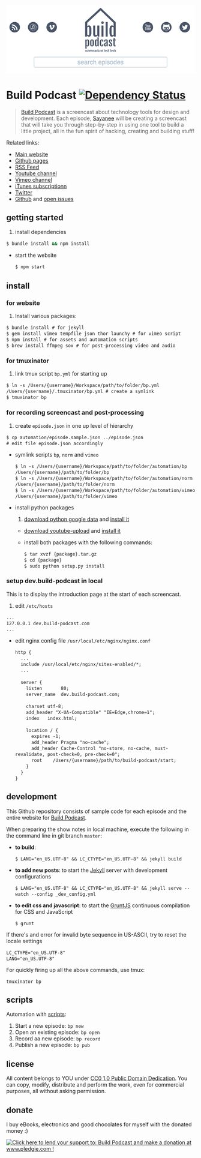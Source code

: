 ![](screenshot.png)

# Build Podcast [![Dependency Status](https://gemnasium.com/sayanee/build-podcast.svg)](https://gemnasium.com/sayanee/build-podcast)

> [Build Podcast](http://build-podcast.com) is a screencast about technology tools for design and development. Each episode, [Sayanee](http://sayan.ee) will be creating a screencast that will take you through step-by-step in using one tool to build a little project, all in the fun spirit of hacking, creating and building stuff!

Related links:

- [Main website](http://build-podcast.com)
- [Github pages](http://sayanee.github.io/build-podcast)
- [RSS Feed](http://feeds.feedburner.com/BuildPodcastVideos)
- [Youtube channel](http://www.youtube.com/playlist?list=PL9wSRifxQqRrLalGxTs-8FmfftbueLk5u)
- [Vimeo channel](https://vimeo.com/channels/441355)
- [iTunes subscriptionn](https://itunes.apple.com/us/podcast/build-podcast-screencast/id538677863)
- [Twitter](http://twitter.com/buildpodcast)
- [Github](https://github.com/sayanee/build-podcast) and [open issues](https://github.com/sayanee/build-podcast/issues?page=1&state=open)

## getting started

1. install dependencies

  ```sh
  $ bundle install && npm install
  ```
- start the website

  ```sh
  $ npm start
  ```

## install

### for website

1. Install various packages:

  ```shell
  $ bundle install # for jekyll
  $ gem install vimeo tempfile json thor launchy # for vimeo script
  $ npm install # for assets and automation scripts
  $ brew install ffmpeg sox # for post-processing video and audio
  ```

### for tmuxinator

1. link tmux script `bp.yml` for starting up

  ```shell
  $ ln -s /Users/{username}/Workspace/path/to/folder/bp.yml /Users/{username}/.tmuxinator/bp.yml # create a symlink
  $ tmuxinator bp
  ```

### for recording screencast and post-processing

1. create `episode.json` in one up level of hierarchy

  ```shell
  $ cp automation/episode.sample.json ../episode.json
  # edit file episode.json accordingly
  ```
- symlink scripts `bp`, `norm` and `vimeo`

  ```shell
  $ ln -s /Users/{username}/Workspace/path/to/folder/automation/bp /Users/{username}/path/to/folder/bp
  $ ln -s /Users/{username}/Workspace/path/to/folder/automation/norm /Users/{username}/path/to/folder/norm
  $ ln -s /Users/{username}/Workspace/path/to/folder/automation/vimeo /Users/{username}/path/to/folder/vimeo
  ```
- install python packages
  1. [download python google data](https://code.google.com/p/gdata-python-client/downloads/list) and [install it](https://code.google.com/p/youtube-upload/wiki/Readme#Download_&_Install)
  - [download youtube-upload](https://code.google.com/p/youtube-upload/downloads/list) and [install it](https://code.google.com/p/youtube-upload/wiki/Readme#Download_&_Install)
  - install both packages with the following commands:

    ```shell
    $ tar xvzf {package}.tar.gz
    $ cd {package}
    $ sudo python setup.py install
    ```

### setup dev.build-podcast in local

This is to display the introduction page at the start of each screencast.

1. edit `/etc/hosts`

  ```
  ...
  127.0.0.1 dev.build-podcast.com
  ...
  ```
- edit nginx config file `/usr/local/etc/nginx/nginx.conf`

  ```
  http {
    ...
    include /usr/local/etc/nginx/sites-enabled/*;
    ...

    server {
      listen       80;
      server_name  dev.build-podcast.com;

      charset utf-8;
      add_header "X-UA-Compatible" "IE=Edge,chrome=1";
      index   index.html;

      location / {
        expires -1;
        add_header Pragma "no-cache";
        add_header Cache-Control "no-store, no-cache, must-revalidate, post-check=0, pre-check=0";
        root    /Users/{username}/path/to/build-podcast/start;
      }
    }
  }
  ```

## development

This Github repository consists of sample code for each episode and the entire website for [Build Podcast](http://build-podcast.com).

When preparing the show notes in local machine, execute the following in the command line in git branch `master`:

   - **to build**:

     ```shell
     $ LANG="en_US.UTF-8" && LC_CTYPE="en_US.UTF-8" && jekyll build
     ```

   - **to add new posts**:  to start the [Jekyll](http://jekyllrb.com/) server with development configurations

     ```shell
     $ LANG="en_US.UTF-8" && LC_CTYPE="en_US.UTF-8" && jekyll serve --watch --config _dev_config.yml
     ```
   - **to edit css and javascript**: to start the [GruntJS](http://gruntjs.com/) continuous compilation for CSS and JavaScript

     ```shell
     $ grunt
     ```

If there's and error for invalid byte sequence in US-ASCII, try to reset the locale settings

```shell
LC_CTYPE="en_US.UTF-8"
LANG="en_US.UTF-8"
```

For quickly firing up all the above commands, use tmux:

```shell
tmuxinator bp
```

## scripts

Automation with [scripts](https://github.com/sayanee/build-podcast/tree/master/automation):

1. Start a new episode: `bp new`
1. Open an existing episode: `bp open`
1. Record aa new episode: `bp record`
1. Publish a new episode: `bp pub`


## license

All content belongs to YOU under [CC0 1.0 Public Domain Dedication](http://creativecommons.org/publicdomain/zero/1.0/). You can copy, modify, distribute and perform the work, even for commercial purposes, all without asking permission.

## donate

I buy eBooks, electronics and good chocolates for myself with the donated money :)

<a href='http://www.pledgie.com/campaigns/19089'><img alt='Click here to lend your support to: Build Podcast and make a donation at www.pledgie.com !' src='http://www.pledgie.com/campaigns/19089.png?skin_name=chrome' border='0' /></a>
